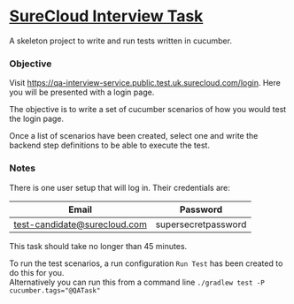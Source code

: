 # <u>SureCloud Interview Task</u> #

A skeleton project to write and run tests written in cucumber.

### Objective

Visit https://qa-interview-service.public.test.uk.surecloud.com/login. Here you will be presented with a login page.

The objective is to write a set of cucumber scenarios of how you would test the login page.

Once a list of scenarios have been created, select one and write the backend step definitions to be able to execute the test.

### Notes

There is one user setup that will log in. Their credentials are:

| Email                        | Password            |
|------------------------------|---------------------|
| test-candidate@surecloud.com | supersecretpassword |

This task should take no longer than 45 minutes.

To run the test scenarios, a run configuration `Run Test` has been created to do this for you.  
Alternatively you can run this from a command line `./gradlew test -P cucumber.tags="@QATask"`  
